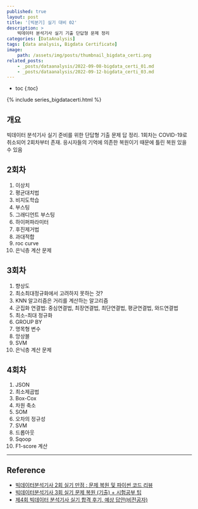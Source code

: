 ```yaml
---
published: true
layout: post
title: '[빅분기] 실기 대비 02'
description: >
    빅데이터 분석기사 실기 기출 단답형 문제 정리
categories: [DataAnalysis]
tags: [data analysis, Bigdata Certificate]
image:
    path: /assets/img/posts/thumbnail_bigdata_certi.png
related_posts:
    - _posts/dataanalysis/2022-09-08-bigdata_certi_01.md
    - _posts/dataanalysis/2022-09-12-bigdata_certi_03.md
---
```

* toc
{:toc}

{% include series_bigdatacerti.html %}

## 개요

빅데이터 분석기사 실기 준비를 위한 단답형 기출 문제 답 정리. 1회차는 COVID-19로 취소되어 2회차부터 존재. 응시자들의 기억에 의존한 복원이기 때문에 틀린 복원 있을 수 있음  

## 2회차

1. 이상치
1. 평균대치법
1. 비지도학습
1. 부스팅
1. 그래디언트 부스팅
1. 하이퍼파라미터
1. 후진제거법
1. 과대적합
1. roc curve
1. 은닉층 계산 문제

## 3회차

1. 향상도
1. 최소최대정규화에서 고려하지 못하는 것?
1. KNN 알고리즘은 거리를 계산하는 알고리즘
1. 군집화 연결법: 중심연결법, 최장연결법, 최단연결법, 평균연결법, 와드연결법
1. 최소-최대 정규화
1. GROUP BY
1. 명목형 변수
1. 앙상블
1. SVM
1. 은닉층 계산 문제

## 4회차

1. JSON
1. 최소제곱법
1. Box-Cox
1. 차원 축소
1. SOM
1. 오차의 정규성
1. SVM
1. 드롭아웃
1. Sqoop
1. F1-score 계산

---
## Reference
- [빅데이터분석기사 2회 실기 만점 : 문제 복원 및 파이썬 코드 리뷰](https://eatchu.tistory.com/19)
- [빅데이터분석기사 3회 실기 문제 복원 (기출) + 시험공부 팁](https://action-makes-fortune.tistory.com/entry/%EB%B9%85%EB%8D%B0%EC%9D%B4%ED%84%B0%EB%B6%84%EC%84%9D%EA%B8%B0%EC%82%AC-3%ED%9A%8C-%EC%8B%A4%EA%B8%B0-%EB%AC%B8%EC%A0%9C-%EB%B3%B5%EC%9B%90-%EA%B8%B0%EC%B6%9C)
- [제4회 빅데이터 분석기사 실기 합격 후기, 예상 답안(비전공자)](https://cestmavie.tistory.com/63)